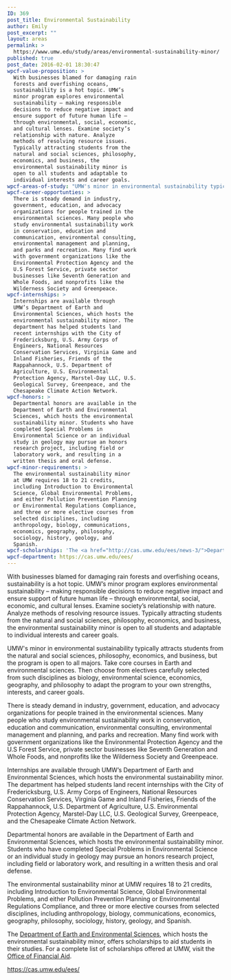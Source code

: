 ```yaml
---
ID: 369
post_title: Environmental Sustainability
author: Emily
post_excerpt: ""
layout: areas
permalink: >
  https://www.umw.edu/study/areas/environmental-sustainability-minor/
published: true
post_date: 2016-02-01 18:30:47
wpcf-value-proposition: >
  With businesses blamed for damaging rain
  forests and overfishing oceans,
  sustainability is a hot topic. UMW’s
  minor program explores environmental
  sustainability – making responsible
  decisions to reduce negative impact and
  ensure support of future human life –
  through environmental, social, economic,
  and cultural lenses. Examine society’s
  relationship with nature. Analyze
  methods of resolving resource issues.
  Typically attracting students from the
  natural and social sciences, philosophy,
  economics, and business, the
  environmental sustainability minor is
  open to all students and adaptable to
  individual interests and career goals.
wpcf-areas-of-study: "UMW's minor in environmental sustainability typically attracts students from the natural and social sciences, philosophy, economics, and business, but the program is open to all majors. Take core courses in Earth and environmental sciences. Then choose from electives carefully selected from such disciplines as biology, environmental science, economics, geography, and philosophy to adapt the program to your own strengths, interests, and career goals."
wpcf-career-opportunties: >
  There is steady demand in industry,
  government, education, and advocacy
  organizations for people trained in the
  environmental sciences. Many people who
  study environmental sustainability work
  in conservation, education and
  communication, environmental consulting,
  environmental management and planning,
  and parks and recreation. Many find work
  with government organizations like the
  Environmental Protection Agency and the
  U.S Forest Service, private sector
  businesses like Seventh Generation and
  Whole Foods, and nonprofits like the
  Wilderness Society and Greenpeace.
wpcf-internships: >
  Internships are available through
  UMW’s Department of Earth and
  Environmental Sciences, which hosts the
  environmental sustainability minor. The
  department has helped students land
  recent internships with the City of
  Fredericksburg, U.S. Army Corps of
  Engineers, National Resources
  Conservation Services, Virginia Game and
  Inland Fisheries, Friends of the
  Rappahannock, U.S. Department of
  Agriculture, U.S. Environmental
  Protection Agency, Marstel-Day LLC, U.S.
  Geological Survey, Greenpeace, and the
  Chesapeake Climate Action Network.
wpcf-honors: >
  Departmental honors are available in the
  Department of Earth and Environmental
  Sciences, which hosts the environmental
  sustainability minor. Students who have
  completed Special Problems in
  Environmental Science or an individual
  study in geology may pursue an honors
  research project, including field or
  laboratory work, and resulting in a
  written thesis and oral defense.
wpcf-minor-requirements: >
  The environmental sustainability minor
  at UMW requires 18 to 21 credits,
  including Introduction to Environmental
  Science, Global Environmental Problems,
  and either Pollution Prevention Planning
  or Environmental Regulations Compliance,
  and three or more elective courses from
  selected disciplines, including
  anthropology, biology, communications,
  economics, geography, philosophy,
  sociology, history, geology, and
  Spanish.
wpcf-scholarships: 'The <a href="http://cas.umw.edu/ees/news-3/">Department of Earth and Environmental Sciences</a>, which hosts the environmental sustainability minor, offers scholarships to aid students in their studies. For a complete list of scholarships offered at UMW, visit the <a href="https://www.umw.edu/financialaid/types/scholarship-opportunities/">Office of Financial Aid</a>.'
wpcf-department: https://cas.umw.edu/ees/
---
```


<!-- Types Custom Fields: -->

<!-- value-proposition -->
With businesses blamed for damaging rain forests and overfishing oceans, sustainability is a hot topic. UMW’s minor program explores environmental sustainability – making responsible decisions to reduce negative impact and ensure support of future human life – through environmental, social, economic, and cultural lenses. Examine society’s relationship with nature. Analyze methods of resolving resource issues. Typically attracting students from the natural and social sciences, philosophy, economics, and business, the environmental sustainability minor is open to all students and adaptable to individual interests and career goals.
<!-- End value-proposition -->

<!-- areas-of-study -->
UMW's minor in environmental sustainability typically attracts students from the natural and social sciences, philosophy, economics, and business, but the program is open to all majors. Take core courses in Earth and environmental sciences. Then choose from electives carefully selected from such disciplines as biology, environmental science, economics, geography, and philosophy to adapt the program to your own strengths, interests, and career goals.
<!-- End areas-of-study -->

<!-- career-opportunties -->
There is steady demand in industry, government, education, and advocacy organizations for people trained in the environmental sciences. Many people who study environmental sustainability work in conservation, education and communication, environmental consulting, environmental management and planning, and parks and recreation. Many find work with government organizations like the Environmental Protection Agency and the U.S Forest Service, private sector businesses like Seventh Generation and Whole Foods, and nonprofits like the Wilderness Society and Greenpeace.
<!-- End career-opportunties -->

<!-- internships -->
Internships are available through UMW’s Department of Earth and Environmental Sciences, which hosts the environmental sustainability minor. The department has helped students land recent internships with the City of Fredericksburg, U.S. Army Corps of Engineers, National Resources Conservation Services, Virginia Game and Inland Fisheries, Friends of the Rappahannock, U.S. Department of Agriculture, U.S. Environmental Protection Agency, Marstel-Day LLC, U.S. Geological Survey, Greenpeace, and the Chesapeake Climate Action Network.
<!-- End internships -->

<!-- honors -->
Departmental honors are available in the Department of Earth and Environmental Sciences, which hosts the environmental sustainability minor. Students who have completed Special Problems in Environmental Science or an individual study in geology may pursue an honors research project, including field or laboratory work, and resulting in a written thesis and oral defense.
<!-- End honors -->

<!-- minor-requirements -->
The environmental sustainability minor at UMW requires 18 to 21 credits, including Introduction to Environmental Science, Global Environmental Problems, and either Pollution Prevention Planning or Environmental Regulations Compliance, and three or more elective courses from selected disciplines, including anthropology, biology, communications, economics, geography, philosophy, sociology, history, geology, and Spanish.
<!-- End minor-requirements -->

<!-- scholarships -->
The <a href="http://cas.umw.edu/ees/news-3/">Department of Earth and Environmental Sciences</a>, which hosts the environmental sustainability minor, offers scholarships to aid students in their studies. For a complete list of scholarships offered at UMW, visit the <a href="https://www.umw.edu/financialaid/types/scholarship-opportunities/">Office of Financial Aid</a>.
<!-- End scholarships -->

<!-- department -->
https://cas.umw.edu/ees/
<!-- End department -->

<!-- End Types Custom Fields -->